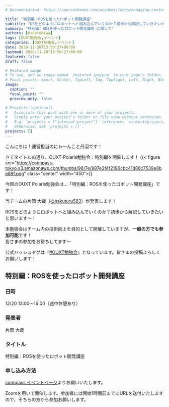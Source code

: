 ```yaml
---
# Documentation: https://sourcethemes.com/academic/docs/managing-content/

title: "特別編：ROSを使ったロボット開発講座"
subtitle: "OSをどのようにロボットへと組み込んでいくのか？初歩から解説していきたいと思います！"
summary: "特別編：ROSを使ったロボット開発講座 に関して"
authors: [HidetoNiwa]
tags: [OUXT勉強会,イベント]
categories: [OUXT勉強会,イベント]
date: 2020-11-28T13:50:27+09:00
lastmod: 2020-11-28T13:50:27+09:00
featured: false
draft: false

# Featured image
# To use, add an image named `featured.jpg/png` to your page's folder.
# Focal points: Smart, Center, TopLeft, Top, TopRight, Left, Right, BottomLeft, Bottom, BottomRight.
image:
  caption: ""
  focal_point: ""
  preview_only: false

# Projects (optional).
#   Associate this post with one or more of your projects.
#   Simply enter your project's folder or file name without extension.
#   E.g. `projects = ["internal-project"]` references `content/project/deep-learning/index.md`.
#   Otherwise, set `projects = []`.
projects: []
---
```


こんにちは！運営担当のにゎ～んこと丹羽です！

さてタイトルの通り、OUXT-Polaris勉強会：特別編を開催します！
{{< figure src="https://connpass-tokyo.s3.amazonaws.com/thumbs/98/7e/987e3f4f2196cbc41d86c7539e8be89f.png" class="center" width="450">}}

今回のOUXT Polaris勉強会は...「特別編：ROSを使ったロボット開発講座」です！

当チームの片岡 大哉（[@hakuturu583](https://twitter.com/hakuturu583)）が発表します！

ROSをどのようにロボットへと組み込んでいくのか？初歩から解説していきたいと思います～！

本勉強会はチーム内の技術向上を目的として開催していますが、**一般の方でも参加可能**です！<br>
皆さまの参加をお待ちしてます～

公式ハッシュタグは『[#OUXT勉強会](https://twitter.com/search?q=%23OUXT%E5%8B%89%E5%BC%B7%E4%BC%9A&src=typed_query&f=live)』となっています。皆さまの投稿よろしくお願いします！

## 特別編：ROSを使ったロボット開発講座

### 日時

12/20 13:00～16:00（途中休憩あり）

### 発表者

片岡 大哉

### タイトル

特別編：ROSを使ったロボット開発講座

### 申し込み方法

[connpass イベントページ](https://ouxt-polaris.connpass.com/event/197225/)よりお願いいたします。

Zoomを用いて開催します。参加者には開始1時間前までにURLを送付いたしますので、そちらの方から参加お願いします。
